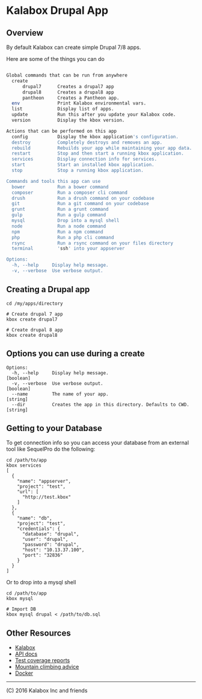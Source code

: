 # Kalabox Drupal App

## Overview

By default Kalabox can create simple Drupal 7/8 apps.

Here are some of the things you can do

```bash

Global commands that can be run from anywhere
  create
      drupal7      Creates a drupal7 app
      drupal8      Creates a drupal8 app
      pantheon     Creates a Pantheon app.
  env              Print Kalabox environmental vars.
  list             Display list of apps.
  update           Run this after you update your Kalabox code.
  version          Display the kbox version.

Actions that can be performed on this app
  config           Display the kbox application's configuration.
  destroy          Completely destroys and removes an app.
  rebuild          Rebuilds your app while maintaining your app data.
  restart          Stop and then start a running kbox application.
  services         Display connection info for services.
  start            Start an installed kbox application.
  stop             Stop a running kbox application.

Commands and tools this app can use
  bower            Run a bower command
  composer         Run a composer cli command
  drush            Run a drush command on your codebase
  git              Run a git command on your codebase
  grunt            Run a grunt command
  gulp             Run a gulp command
  mysql            Drop into a mysql shell
  node             Run a node command
  npm              Run a npm command
  php              Run a php cli command
  rsync            Run a rsync command on your files directory
  terminal         'ssh' into your appserver

Options:
  -h, --help     Display help message.                                 [boolean]
  -v, --verbose  Use verbose output.                                   [boolean]

```

## Creating a Drupal app

```
cd /my/apps/directory

# Create drupal 7 app
kbox create drupal7

# Create drupal 8 app
kbox create drupal8
```

## Options you can use during a create

```
Options:
  -h, --help     Display help message.                                 [boolean]
  -v, --verbose  Use verbose output.                                   [boolean]
  --name         The name of your app.                                  [string]
  --dir          Creates the app in this directory. Defaults to CWD.    [string]
```

## Getting to your Database

To get connection info so you can access your database from an external tool
like SequelPro do the following:

```
cd /path/to/app
kbox services
[
  {
    "name": "appserver",
    "project": "test",
    "url": [
      "http://test.kbox"
    ]
  },
  {
    "name": "db",
    "project": "test",
    "credentials": {
      "database": "drupal",
      "user": "drupal",
      "password": "drupal",
      "host": "10.13.37.100",
      "port": "32836"
    }
  }
]
```

Or to drop into a mysql shell

```
cd /path/to/app
kbox mysql

# Import DB
kbox mysql drupal < /path/to/db.sql
```

## Other Resources

* [Kalabox](http://kalabox.io/)
* [API docs](http://api.kalabox.io/)
* [Test coverage reports](http://coverage.kalabox.io/)
* [Mountain climbing advice](https://www.youtube.com/watch?v=tkBVDh7my9Q)
* [Docker](https://github.com/docker/docker)

-------------------------------------------------------------------------------------
(C) 2016 Kalabox Inc and friends


